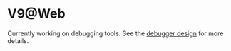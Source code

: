 # V9@Web

Currently working on debugging tools. See the [debugger design](doc/debugger.md) for more details.
